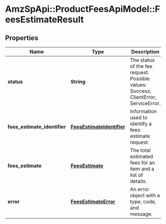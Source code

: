 # AmzSpApi::ProductFeesApiModel::FeesEstimateResult

## Properties
Name | Type | Description | Notes
------------ | ------------- | ------------- | -------------
**status** | **String** | The status of the fee request. Possible values: Success, ClientError, ServiceError. | [optional] 
**fees_estimate_identifier** | [**FeesEstimateIdentifier**](FeesEstimateIdentifier.md) | Information used to identify a fees estimate request. | [optional] 
**fees_estimate** | [**FeesEstimate**](FeesEstimate.md) | The total estimated fees for an item and a list of details. | [optional] 
**error** | [**FeesEstimateError**](FeesEstimateError.md) | An error object with a type, code, and message. | [optional] 


